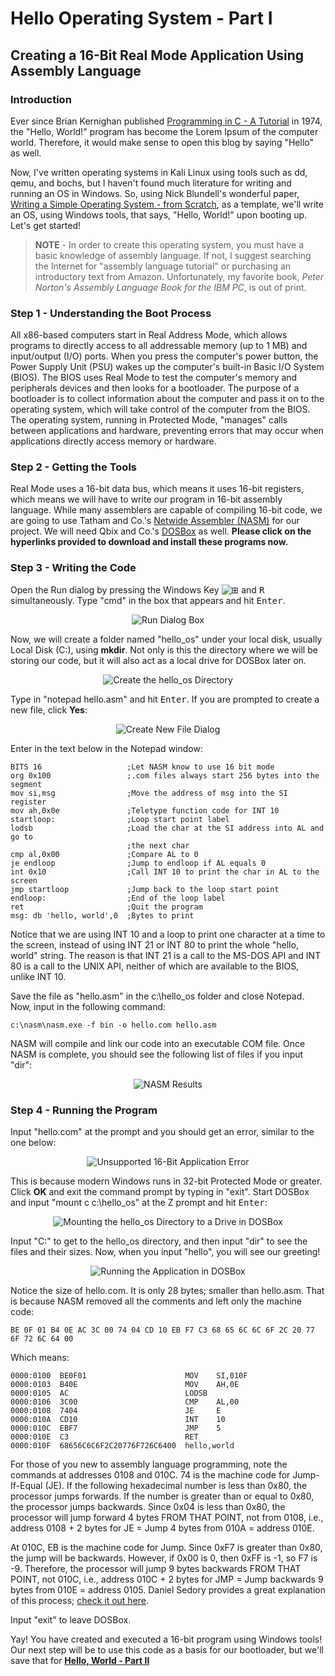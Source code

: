 # Hello Operating System - Part I

## Creating a 16-Bit Real Mode Application Using Assembly Language

### Introduction

Ever since Brian Kernighan published [Programming in C - A Tutorial](https://www.bell-labs.com/usr/dmr/www/ctut.pdf "Programming in C - A Tutorial") in 1974, the "Hello, World!" program has become the Lorem Ipsum of the computer world. Therefore, it would make sense to open this blog by saying "Hello" as well.

Now, I've written operating systems in Kali Linux using tools such as dd, qemu, and bochs, but I haven't found much literature for writing and running an OS in Windows. So, using Nick Blundell's wonderful paper, [Writing a Simple Operating System - from Scratch](https://www.cs.bham.ac.uk/~exr/lectures/opsys/10_11/lectures/os-dev.pdf "Writing a Simple Operating System - from Scratch"), as a template, we'll write an OS, using Windows tools, that says, "Hello, World!" upon booting up. Let's get started!

> **NOTE** - In order to create this operating system, you must have a basic knowledge of assembly language. If not, I suggest searching the Internet for "assembly language tutorial" or purchasing an introductory text from Amazon. Unfortunately, my favorite book, *Peter Norton's Assembly Language Book for the IBM PC*, is out of print.

### Step 1 - Understanding the Boot Process

All x86-based computers start in Real Address Mode, which allows programs to directly access to all addressable memory (up to 1 MB) and input/output (I/O) ports. When you press the computer's power button, the Power Supply Unit (PSU) wakes up the computer's built-in Basic I/O System (BIOS). The BIOS uses Real Mode to test the computer's memory and peripherals devices and then looks for a bootloader. The purpose of a bootloader is to collect information about the computer and pass it on to the operating system, which will take control of the computer from the BIOS. The operating system, running in Protected Mode, "manages" calls between applications and hardware, preventing errors that may occur when applications directly access memory or hardware.

### Step 2 - Getting the Tools

Real Mode uses a 16-bit data bus, which means it uses 16-bit registers, which means we will have to write our program in 16-bit assembly language. While many assemblers are capable of compiling 16-bit code, we are going to use Tatham and Co.'s [Netwide Assembler (NASM)](http://www.nasm.us/ "NASM") for our project. We will need Qbix and Co.'s [DOSBox](https://www.dosbox.com/ "DOSBox, an x86 emulator with DOS") as well. **Please click on the hyperlinks provided to download and install these programs now.**

### Step 3 - Writing the Code

Open the Run dialog by pressing the Windows Key ![⊞](README/hello-world-part-1-img-01.png) and <kbd>R</kbd> simultaneously. Type "cmd" in the box that appears and hit <kbd>Enter</kbd>.

<p align="center"><img src="/README/hello-world-part-1-img-02.png" alt="Run Dialog Box" /></p>

Now, we will create a folder named "hello_os" under your local disk, usually Local Disk (C:), using **mkdir**. Not only is this the directory where we will be storing our code, but it will also act as a local drive for DOSBox later on.

<p align="center"><img src="/README/hello-world-part-1-img-03.png" alt="Create the hello_os Directory" /></p>

Type in "notepad hello.asm" and hit <kbd>Enter</kbd>. If you are prompted to create a new file, click **Yes**:

<p align="center"><img src="/README/hello-world-part-1-img-04.png" alt="Create New File Dialog" /></p>

Enter in the text below in the Notepad window:

    BITS 16                   ;Let NASM know to use 16 bit mode
    org 0x100                 ;.com files always start 256 bytes into the segment
    mov si,msg                ;Move the address of msg into the SI register
    mov ah,0x0e               ;Teletype function code for INT 10
    startloop:                ;Loop start point label
    lodsb                     ;Load the char at the SI address into AL and go to
                              ;the next char
    cmp al,0x00               ;Compare AL to 0
    je endloop                ;Jump to endloop if AL equals 0
    int 0x10                  ;Call INT 10 to print the char in AL to the screen
    jmp startloop             ;Jump back to the loop start point
    endloop:                  ;End of the loop label
    ret                       ;Quit the program
    msg: db 'hello, world',0  ;Bytes to print

Notice that we are using INT 10 and a loop to print one character at a time to the screen, instead of using INT 21 or INT 80 to print the whole "hello, world" string. The reason is that INT 21 is a call to the MS-DOS API and INT 80 is a call to the UNIX API, neither of which are available to the BIOS, unlike INT 10.

Save the file as "hello.asm" in the c:\hello_os folder and close Notepad. Now, input in the following command:

    c:\nasm\nasm.exe -f bin -o hello.com hello.asm

NASM will compile and link our code into an executable COM file. Once NASM is complete, you should see the following list of files if you input "dir":

<p align="center"><img src="/README/hello-world-part-1-img-05.png" alt="NASM Results" /></p>

### Step 4 - Running the Program

Input "hello.com" at the prompt and you should get an error, similar to the one below:

<p align="center"><img src="/README/hello-world-part-1-img-06.png" alt="Unsupported 16-Bit Application Error" /></p>

This is because modern Windows runs in 32-bit Protected Mode or greater. Click **OK** and exit the command prompt by typing in "exit". Start DOSBox and input "mount c c:\hello_os" at the Z prompt and hit <kbd>Enter</kbd>:

<p align="center"><img src="/README/hello-world-part-1-img-07.png" alt="Mounting the hello_os Directory to a Drive in DOSBox" /></p>

Input "C:" to get to the hello_os directory, and then input "dir" to see the files and their sizes. Now, when you input "hello", you will see our greeting!

<p align="center"><img src="/README/hello-world-part-1-img-08.png" alt="Running the Application in DOSBox" /></p>

Notice the size of hello.com. It is only 28 bytes; smaller than hello.asm. That is because NASM removed all the comments and left only the machine code:

    BE 0F 01 B4 0E AC 3C 00 74 04 CD 10 EB F7 C3 68 65 6C 6C 6F 2C 20 77 6F 72 6C 64 00

Which means:

    0000:0100  BE0F01                      MOV    SI,010F
    0000:0103  B40E                        MOV    AH,0E
    0000:0105  AC                          LODSB
    0000:0106  3C00                        CMP    AL,00
    0000:0108  7404                        JE     E
    0000:010A  CD10                        INT    10
    0000:010C  EBF7                        JMP    5
    0000:010E  C3                          RET
    0000:010F  68656C6C6F2C20776F726C6400  hello,world

For those of you new to assembly language programming, note the commands at addresses 0108 and 010C. 74 is the machine code for Jump-If-Equal (JE). If the following hexadecimal number is less than 0x80, the processor jumps forwards. If the number is greater than or equal to 0x80, the processor jumps backwards. Since 0x04 is less than 0x80, the processor will jump forward 4 bytes FROM THAT POINT, not from 0108, i.e., address 0108 + 2 bytes for JE = Jump 4 bytes from 010A = address 010E.

At 010C, EB is the machine code for Jump. Since 0xF7 is greater than 0x80, the jump will be backwards. However, if 0x00 is 0, then 0xFF is -1, so F7 is -9. Therefore, the processor will jump 9 bytes backwards FROM THAT POINT, not 010C, i.e., address 010C + 2 bytes for JMP = Jump backwards 9 bytes from 010E = address 0105. Daniel Sedory provides a great explanation of this process; [check it out here](http://thestarman.pcministry.com/asm/2bytejumps.htm "Using SHORT (Two-byte) Relative Jump Instructions").

Input "exit" to leave DOSBox.

Yay! You have created and executed a 16-bit program using Windows tools! Our next step will be to use this code as a basis for our bootloader, but we'll save that for **[Hello, World - Part II](/README-2.md)**
